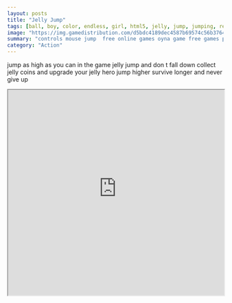 ```yaml
---
layout: posts
title: "Jelly Jump"
tags: [ball, boy, color, endless, girl, html5, jelly, jump, jumping, reflexion, jumper, free, online, games, oyna, game, free, games, play, play, games]
image: "https://img.gamedistribution.com/d5bdc4189dec4587b69574c56b3764af-512x384.jpeg"
summary: "controls mouse jump  free online games oyna game free games play play games"
category: "Action"
---
```


jump as high as you can in the game jelly jump and don t fall down collect jelly coins and upgrade your jelly hero jump higher survive longer and never give up

<iframe width="100%" height="480px;" src="https://html5.gamedistribution.com/d5bdc4189dec4587b69574c56b3764af/"></iframe>